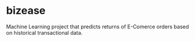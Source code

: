 # bizease
Machine Learning project that predicts returns of E-Comerce orders based on historical transactional data.
